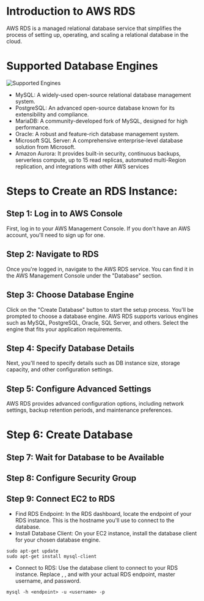 # Introduction to AWS RDS
AWS RDS is a managed relational database service that simplifies the process of setting up, operating, and scaling a relational database in the cloud.

# Supported Database Engines

![Supported Engines](/images/rds.png)

- MySQL: A widely-used open-source relational database management system.
- PostgreSQL: An advanced open-source database known for its extensibility and compliance.
- MariaDB: A community-developed fork of MySQL, designed for high performance.
- Oracle: A robust and feature-rich database management system.
- Microsoft SQL Server: A comprehensive enterprise-level database solution from Microsoft.
- Amazon Aurora: It provides built-in security, continuous backups, serverless compute, up to 15 read replicas, automated multi-Region replication, and integrations with other AWS services

# Steps to Create an RDS Instance:

## Step 1: Log in to AWS Console
First, log in to your AWS Management Console. If you don't have an AWS account, you'll need to sign up for one.

## Step 2: Navigate to RDS
Once you're logged in, navigate to the AWS RDS service. You can find it in the AWS Management Console under the "Database" section.

## Step 3: Choose Database Engine
Click on the "Create Database" button to start the setup process. You'll be prompted to choose a database engine. AWS RDS supports various engines such as MySQL, PostgreSQL, Oracle, SQL Server, and others. Select the engine that fits your application requirements.

## Step 4: Specify Database Details
Next, you'll need to specify details such as DB instance size, storage capacity, and other configuration settings.

## Step 5: Configure Advanced Settings
AWS RDS provides advanced configuration options, including network settings, backup retention periods, and maintenance preferences.

# Step 6: Create Database

## Step 7: Wait for Database to be Available

## Step 8: Configure Security Group

## Step 9: Connect EC2 to RDS
+ Find RDS Endpoint: In the RDS dashboard, locate the endpoint of your RDS instance. This is the hostname you'll use to connect to the database.
+ Install Database Client: On your EC2 instance, install the database client for your chosen database engine. 

```
sudo apt-get update
sudo apt-get install mysql-client
```
+ Connect to RDS: Use the database client to connect to your RDS instance. Replace <endpoint>, <username>, and <password> with your actual RDS endpoint, master username, and password.

```mysql -h <endpoint> -u <username> -p```
